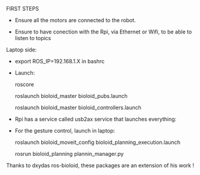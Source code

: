 FIRST STEPS

* Ensure all the motors are connected to the robot.

* Ensure to have conection with the Rpi, via Ethernet or Wifi, to be able to listen to topics

Laptop side:

* export ROS_IP=192.168.1.X in bashrc

* Launch:  

  roscore

  roslaunch bioloid_master bioloid_pubs.launch

  roslaunch bioloid_master bioloid_controllers.launch

* Rpi has a service called usb2ax service that launches everything:


* For the gesture control, launch in laptop:

  roslaunch bioloid_moveit_config bioloid_planning_execution.launch

  rosrun bioloid_planning plannin_manager.py

Thanks to dxydas ros-bioloid, these packages are an extension of his work !
